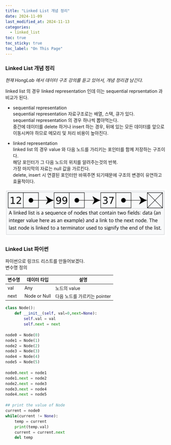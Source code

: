 ```yaml
---
title: "Linked List 개념 정리"
date: 2024-11-09
last_modified_at: 2024-11-13
categories:
  - linked_list
toc: true
toc_sticky: true
toc_label: "On This Page"
---
```


### Linked List 개념 정리

*현재 HongLab 에서 데이터 구조 강의를 듣고 있어서, 개념 정리겸 남긴다.*

linked list 의 경우 linked representation 인데 이는 sequential reprsentation 과 비교가 된다.

- sequential representation<br>
sequential representation 자료구조로는 배열, 스택, 큐가 있다.<br>
sequential representation 의 경우 하나씩 뽑아먹는다.<br>
중간에 데이터를 delete 하거나 insert 하는 경우, 뒤에 있는 모든 데이터를 앞으로 이동시켜야 하므로 메모리 및 처리 비용이 높아진다.<br>

- linked representation<br>
linked list 의 경우 value 와 다음 노드를 가리키는 포인터를 함께 저장하는 구조이다.<br>
해당 포인터가 그 다음 노드의 위치를 알려주는것의 반복.<br>
가장 마지막의 자료는 null 값을 가르킨다.<br>
delete, insert 시 연결된 포인터만 바꿔주면 되기때문에 구조의 변경이 유연하고 효율적이다.<br>

![linked_list](/assets/images/posts_img/algorithm/linked-list-1.png "linked list")

### Linked List 파이썬

파이썬으로 링크드 리스트를 만들어보겠다.<br>
변수명 정의

| 변수명       | 데이터 타입       | 설명                         | 
|--------------|-------------------|------------------------------|
| val          | Any               | 노드의 value                 | 
| next         | Node or Null      | 다음 노드를 가르키는 pointer |

```python
class Node():
    def __init__(self, val=0,next=None):
        self.val = val
        self.next = next

node0 = Node(0)
node1 = Node(1)
node2 = Node(2)
node3 = Node(3)
node4 = Node(4)
node5 = Node(5)

node0.next = node1
node1.next = node2
node2.next = node3
node3.next = node4
node4.next = node5

## print the value of Node
current = node0
while(current != None):
    temp = current
    print(temp.val)
    current = current.next
    del temp

```
